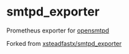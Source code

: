smtpd_exporter
==============

Prometheus exporter for [opensmtpd](https://opensmtpd.org/)

Forked from [xsteadfastx/smtpd_exporter](https://github.com/xsteadfastx/smtpd_exporter)
